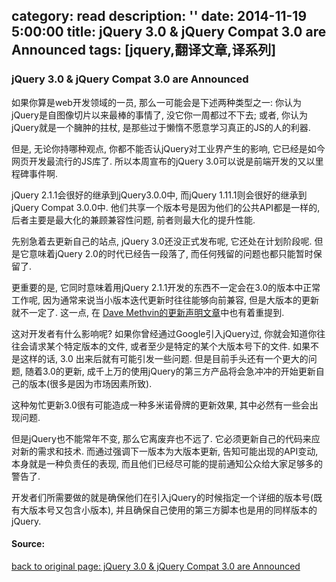 category: read
description: ''
date: 2014-11-19 5:00:00
title: jQuery 3.0 & jQuery Compat 3.0 are Announced
tags: [jquery,翻译文章,译系列]
---

<h3>jQuery 3.0 &amp; jQuery Compat 3.0 are Announced</h3>

<p>如果你算是web开发领域的一员, 那么一可能会是下述两种类型之一: 你认为jQuery是自图像切片以来最棒的事情了, 没它你一周都过不下去; 或者, 你认为jQuery就是一个臃肿的拄杖, 是那些过于懒惰不愿意学习真正的JS的人的利器.</p>

<p>但是, 无论你持哪种观点, 你都不能否认jQuery对工业界产生的影响, 它已经是如今网页开发最流行的JS库了. 所以本周宣布的jQuery 3.0可以说是前端开发的又以里程碑事件啊.</p>

<p>jQuery 2.1.1会很好的继承到jQuery3.0.0中, 而jQuery 1.11.1则会很好的继承到jQuery Compat 3.0.0中. 他们共享一个版本号是因为他们的公共API都是一样的, 后者主要是最大化的兼顾兼容性问题, 前者则最大化的提升性能.</p>

<p>先别急着去更新自己的站点, jQuery 3.0还没正式发布呢, 它还处在计划阶段呢. 但是它意味着jQuery 2.0的时代已经告一段落了, 而任何残留的问题也都只能暂时保留了.</p>

<p>更重要的是, 它同时意味着用jQuery 2.1.1开发的东西不一定会在3.0的版本中正常工作呢, 因为通常来说当小版本迭代更新时往往能够向前兼容, 但是大版本的更新就不一定了. 这一点, 在 <a href="http://blog.jquery.com/2014/10/29/jquery-3-0-the-next-generations">Dave Methvin的更新声明文章</a>中也有着重提到.</p>

<p>这对开发者有什么影响呢? 如果你曾经通过Google引入jQuery过, 你就会知道你往往会请求某个特定版本的文件, 或者至少是特定的某个大版本号下的文件. 如果不是这样的话,  3.0 出来后就有可能引发一些问题. 但是目前手头还有一个更大的问题, 随着3.0的更新, 成千上万的使用jQuery的第三方产品将会急冲冲的开始更新自己的版本(很多是因为市场因素所致).</p>

<p>这种匆忙更新3.0很有可能造成一种多米诺骨牌的更新效果,  其中必然有一些会出现问题.</p>

<p>但是jQuery也不能常年不变, 那么它离废弃也不远了. 它必须更新自己的代码来应对新的需求和技术. 而通过强调下一版本为大版本更新, 告知可能出现的API变动, 本身就是一种负责任的表现, 而且他们已经尽可能的提前通知公众给大家足够多的警告了.</p>

<p>开发者们所需要做的就是确保他们在引入jQuery的时候指定一个详细的版本号(既有大版本号又包含小版本), 并且确保自己使用的第三方脚本也是用的同样版本的jQuery.</p>

<h4>Source:</h4>

<p><a href="http://www.developerdrive.com/2014/10/jquery-3-0-jquery-compat-3-0-are-announced/">back to original page: jQuery 3.0 &amp; jQuery Compat 3.0 are Announced</a></p>
